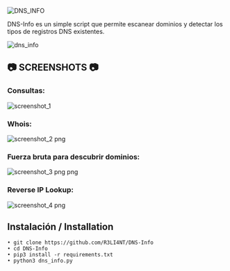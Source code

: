 ![DNS_INFO](https://user-images.githubusercontent.com/75953873/151619612-d45bd62d-f062-4b06-b4a8-848195e4a1bb.png)

DNS-Info es un simple script que permite escanear dominios y detectar los tipos de registros DNS existentes.

![dns_info](https://user-images.githubusercontent.com/75953873/151618115-4ebc999f-2d61-4a27-8caa-d6948267576f.png)


## 📷 SCREENSHOTS 📷

### Consultas:
![screenshot_1](https://user-images.githubusercontent.com/75953873/151618294-ddbb6242-6f7a-4fcc-8cf9-413993685861.png)


### Whois:
![screenshot_2 png](https://user-images.githubusercontent.com/75953873/151618331-38437e57-249c-430f-bc86-d4d777565f0d.png)


### Fuerza bruta para descubrir dominios:
![screenshot_3 png png](https://user-images.githubusercontent.com/75953873/151618400-f56073f6-a546-41a0-b741-2f28dc386654.png)


### Reverse IP Lookup:
![screenshot_4 png](https://user-images.githubusercontent.com/75953873/151618513-a2e1d0f4-af99-4e21-bbfc-7569dc49fd5a.png)


## Instalación / Installation

```
• git clone https://github.com/R3LI4NT/DNS-Info
• cd DNS-Info
• pip3 install -r requirements.txt
• python3 dns_info.py
```
